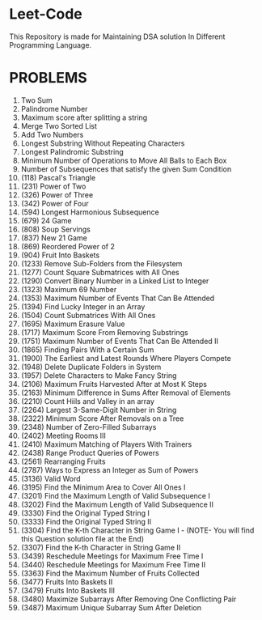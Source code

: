 # Leet-Code
This Repository is made for Maintaining DSA solution In Different Programming Language.

# PROBLEMS
1. Two Sum
2. Palindrome Number
3. Maximum score after splitting a string
4. Merge Two Sorted List
5. Add Two Numbers
6. Longest Substring Without Repeating Characters
7. Longest Palindromic Substring
8. Minimum Number of Operations to Move All Balls to Each Box
9. Number of Subsequences that satisfy the given Sum Condition
10. (118) Pascal's Triangle
11. (231) Power of Two
12. (326) Power of Three
13. (342) Power of Four
14. (594) Longest Harmonious Subsequence
15. (679) 24 Game
16. (808) Soup Servings
17. (837) New 21 Game
18. (869) Reordered Power of 2
19. (904) Fruit Into Baskets
20. (1233) Remove Sub-Folders from the Filesystem
21. (1277) Count Square Submatrices with All Ones
22. (1290) Convert Binary Number in a Linked List to Integer
23. (1323) Maximum 69 Number
24. (1353) Maximum Number of Events That Can Be Attended
25. (1394) Find Lucky Integer in an Array
26. (1504) Count Submatrices With All Ones
27. (1695) Maximum Erasure Value
28. (1717) Maximum Score From Removing Substrings
29. (1751) Maximum Number of Events That Can Be Attended II
30. (1865) Finding Pairs With a Certain Sum
31. (1900) The Earliest and Latest Rounds Where Players Compete
32. (1948) Delete Duplicate Folders in System
33. (1957) Delete Characters to Make Fancy String
34. (2106) Maximum Fruits Harvested After at Most K Steps
35. (2163) Minimum Difference in Sums After Removal of Elements
36. (2210) Count Hiils and Valley in an array
37. (2264) Largest 3-Same-Digit Number in String
38. (2322) Minimum Score After Removals on a Tree
39. (2348) Number of Zero-Filled Subarrays
40. (2402) Meeting Rooms III
41. (2410) Maximum Matching of Players With Trainers
42. (2438) Range Product Queries of Powers
43. (2561) Rearranging Fruits
44. (2787) Ways to Express an Integer as Sum of Powers
45. (3136) Valid Word
46. (3195) Find the Minimum Area to Cover All Ones I
47. (3201) Find the Maximum Length of Valid Subsequence I
48. (3202) Find the Maximum Length of Valid Subsequence II
49. (3330) Find the Original Typed String I
50. (3333) Find the Original Typed String II
51. (3304) Find the K-th Character in String Game I - (NOTE- You will find this Question solution file at the End)
52. (3307) Find the K-th Character in String Game II
53. (3439) Reschedule Meetings for Maximum Free Time I
54. (3440) Reschedule Meetings for Maximum Free Time II
55. (3363) Find the Maximum Number of Fruits Collected
56. (3477) Fruits Into Baskets II
57. (3479) Fruits Into Baskets III
58. (3480) Maximize Subarrays After Removing One Conflicting Pair
59. (3487) Maximum Unique Subarray Sum After Deletion
    



